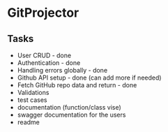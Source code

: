 # GitProjector

## Tasks

- User CRUD - done
- Authentication - done
- Handling errors globally - done
- Github API setup - done (can add more if needed)
- Fetch GitHub repo data and return - done
- Validations
- test cases
- documentation (function/class vise)
- swagger documentation for the users
- readme